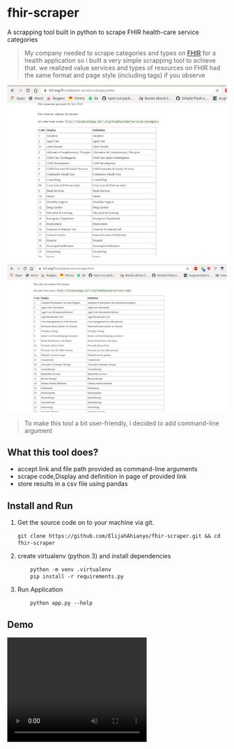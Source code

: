 # fhir-scraper
A scrapping tool built in python to scrape FHIR health-care service categories

> My company needed to scrape categories and types on [FHIR](https://www.hl7.org/fhir) for a health application
> so i built a very simple scrapping tool to achieve that.
> we realized value services and types of resources on FHIR had the same format and page style (including tags) if you observe

![image](./.github/fhir_service_category.png)

>
>

![image](./.github/fhir_service_type.png)

> To make this tool a bit user-friendly, i decided to add command-line argument

## What this tool does?
* accept link and file path provided as command-line arguments
* scrape code,Display and definition in page of provided link 
* store results in a csv file using pandas


## Install and Run

1. Get the source code on to your machine via git.

    ```shell
    git clone https://github.com/ElijahAhianyo/fhir-scraper.git && cd fhir-scraper
    ```

2. create virtualenv (python 3) and install dependencies

    ```shell
        python -m venv .virtualenv
        pip install -r requirements.py
    ```

3. Run Application 

    ```shell
        python app.py --help
    ```


## Demo

<!-- ![](./.github/demo.webm) -->
<video width="320" height="240" controls>
  <source src=".github/demo.webm" type="video/mp4">
</video>




